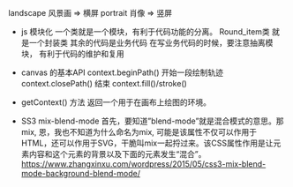 <!--
 * @Author: your name
 * @Date: 2019-10-23 08:54:23
 * @LastEditTime: 2020-01-14 00:08:17
 * @LastEditors: your name
 * @Description: In User Settings Edit
 * @FilePath: \beixiang_ly\ly_debug\xc\readme.md
 -->
landscape 风景画 => 横屏 
portrait 肖像 => 竖屏

- js 模块化 
  一个类就是一个模块，有利于代码功能的分离。
  Round_item类 就是一个封装类
  其余的代码是业务代码
  在写业务代码的时候，要注意抽离模块， 有利于代码的维护和复用

- canvas 的基本API 
  context.beginPath() 开始一段绘制轨迹
  context.closePath() 结束
  context.fill()/stroke()

- getContext() 方法
返回一个用于在画布上绘图的环境。

- SS3 mix-blend-mode
首先，要知道”blend-mode”就是混合模式的意思。那mix, 恩，我也不知道为什么命名为mix, 可能是该属性不仅可以作用于HTML，还可以作用于SVG，干脆叫mix一起捋过来。该CSS属性作用是让元素内容和这个元素的背景以及下面的元素发生“混合”。
https://www.zhangxinxu.com/wordpress/2015/05/css3-mix-blend-mode-background-blend-mode/